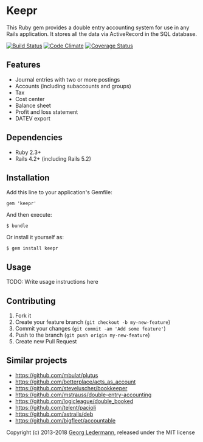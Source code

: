 # Keepr

This Ruby gem provides a double entry accounting system for use in any Rails application. It stores all the data via ActiveRecord in the SQL database.

[![Build Status](https://travis-ci.org/ledermann/keepr.svg?branch=master)](https://travis-ci.org/ledermann/keepr)
[![Code Climate](https://codeclimate.com/github/ledermann/keepr/badges/gpa.svg)](https://codeclimate.com/github/ledermann/keepr)
[![Coverage Status](https://coveralls.io/repos/ledermann/keepr/badge.svg?branch=master)](https://coveralls.io/r/ledermann/keepr?branch=master)

## Features

* Journal entries with two or more postings
* Accounts (including subaccounts and groups)
* Tax
* Cost center
* Balance sheet
* Profit and loss statement
* DATEV export


## Dependencies

* Ruby 2.3+
* Rails 4.2+ (including Rails 5.2)


## Installation

Add this line to your application's Gemfile:

    gem 'keepr'

And then execute:

    $ bundle

Or install it yourself as:

    $ gem install keepr


## Usage

TODO: Write usage instructions here


## Contributing

1. Fork it
2. Create your feature branch (`git checkout -b my-new-feature`)
3. Commit your changes (`git commit -am 'Add some feature'`)
4. Push to the branch (`git push origin my-new-feature`)
5. Create new Pull Request


## Similar projects

* https://github.com/mbulat/plutus
* https://github.com/betterplace/acts_as_account
* https://github.com/steveluscher/bookkeeper
* https://github.com/mstrauss/double-entry-accounting
* https://github.com/logicleague/double_booked
* https://github.com/telent/pacioli
* https://github.com/astrails/deb
* https://github.com/bigfleet/accountable


Copyright (c) 2013-2018 [Georg Ledermann](http://www.georg-ledermann.de), released under the MIT license
